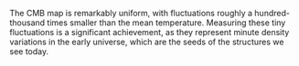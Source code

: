 The CMB map is remarkably uniform, with fluctuations roughly a hundred-thousand times smaller than the mean temperature. Measuring these tiny fluctuations is a significant achievement, as they represent minute density variations in the early universe, which are the seeds of the structures we see today.